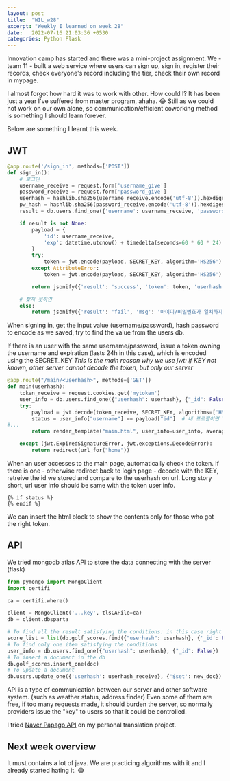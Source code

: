```yaml
---
layout: post
title:  "WIL_w28"
excerpt: "Weekly I learned on week 28"
date:   2022-07-16 21:03:36 +0530
categories: Python Flask
---
```

Innovation camp has started and there was a mini-project assignment. We - team 11 - built a web service where users can sign up, sign in, register their records, check everyone's record including the tier, check their own record in mypage.

I almost forgot how hard it was to work with other. How could I? It has been just a year I've suffered from master program, ahaha. 😂 Still as we could not work on our own alone, so communication/efficient coworking method is something I should learn forever.

Below are something I learnt this week.

## JWT

```python
@app.route('/sign_in', methods=['POST'])
def sign_in():
    # 로그인
    username_receive = request.form['username_give']
    password_receive = request.form['password_give']
    userhash = hashlib.sha256(username_receive.encode('utf-8')).hexdigest()
    pw_hash = hashlib.sha256(password_receive.encode('utf-8')).hexdigest()
    result = db.users.find_one({'username': username_receive, 'password': pw_hash})

    if result is not None:
        payload = {
            'id': username_receive,
            'exp': datetime.utcnow() + timedelta(seconds=60 * 60 * 24)  # 로그인 24시간 유지
        }
        try:
            token = jwt.encode(payload, SECRET_KEY, algorithm='HS256').decode('utf-8')
        except AttributeError:
            token = jwt.encode(payload, SECRET_KEY, algorithm='HS256')

        return jsonify({'result': 'success', 'token': token, 'userhash': userhash})

    # 찾지 못하면
    else:
        return jsonify({'result': 'fail', 'msg': '아이디/비밀번호가 일치하지 않습니다.'})

```

When signing in, get the input value (username/password), hash password to encode as we saved, try to find the value from the users db.

If there is an user with the same username/password, issue a token owning the username and expiration (lasts 24h in this case), which is encoded using the SECRET_KEY 
*This is the main reason why we use jwt: if KEY not known, other server cannot decode the token, but only our server*

```python
@app.route("/main/<userhash>", methods=['GET'])
def main(userhash):
    token_receive = request.cookies.get('mytoken')
    user_info = db.users.find_one({"userhash": userhash}, {"_id": False})
    try:
        payload = jwt.decode(token_receive, SECRET_KEY, algorithms=['HS256'])
        status = user_info["username"] == payload["id"]  # 내 프로필이면 True, 다른 사람 프로필 페이지면 False
#...
        return render_template("main.html", user_info=user_info, average_score=int(average_score), status=status)

    except (jwt.ExpiredSignatureError, jwt.exceptions.DecodeError):
        return redirect(url_for("home"))

```
When an user accesses to the main page, automatically check the token. If there is one - otherwise redirect back to login page - decode with the KEY, retreive the id we stored and compare to the userhash on url. Long story short, url user info should be same with the token user info.

```
{% if status %}
{% endif %}
```

We can insert the html block to show the contents only for those who got the right token.


## API

We tried mongodb atlas API to store the data connecting with the server (flask)

```python
from pymongo import MongoClient
import certifi

ca = certifi.where()

client = MongoClient('...key', tlsCAFile=ca)
db = client.dbsparta
```
```python
# To find all the result satisfying the conditions: in this case right userhash
score_list = list(db.golf_scores.find({"userhash": userhash}, {'_id': False}))
# To find only one item satisfying the conditions
user_info = db.users.find_one({"userhash": userhash}, {"_id": False})
# To insert a document in the db
db.golf_scores.insert_one(doc)
# To update a document
db.users.update_one({'userhash': userhash_receive}, {'$set': new_doc})
```

API is a type of communication between our server and other software system. (such as weather status, address finder)
Even some of them are free, if too many requests made, it should burden the server, so normally providers issue the "key" to users so that it could be controlled.

I tried 
[Naver Papago API](https://developers.naver.com/docs/papago/README.md) on my personal translation project. 

## Next week overview

It must contains a lot of java. We are practicing algorithms with it and I already started hating it. 😂